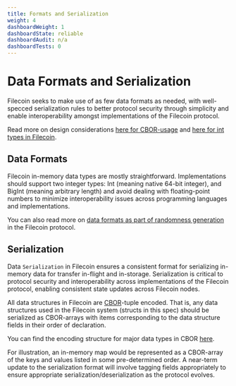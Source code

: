 ```yaml
---
title: Formats and Serialization
weight: 4
dashboardWeight: 1
dashboardState: reliable
dashboardAudit: n/a
dashboardTests: 0
---
```


# Data Formats and Serialization

Filecoin seeks to make use of as few data formats as needed, with well-specced serialization rules to
better protocol security through simplicity and enable interoperability amongst implementations of the
Filecoin protocol.

Read more on design considerations [here for CBOR-usage](https://github.com/filecoin-project/specs/issues/621) and [here for int types in Filecoin](https://github.com/filecoin-project/specs/issues/615).

## Data Formats

Filecoin in-memory data types are mostly straightforward.
Implementations should support two integer types: Int (meaning native 64-bit integer), and BigInt (meaning arbitrary length)
and avoid dealing with floating-point numbers to minimize interoperability issues across programming languages and implementations.

You can also read more on [data formats as part of randomness generation](randomness) in the Filecoin protocol.

## Serialization

Data `Serialization` in Filecoin ensures a consistent format for serializing in-memory data for transfer
in-flight and in-storage. Serialization is critical to protocol security and interoperability across
implementations of the Filecoin protocol, enabling consistent state updates across Filecoin nodes.

All data structures in Filecoin are [CBOR](https://tools.ietf.org/html/rfc7049)-tuple encoded.
That is, any data structures used in the Filecoin system (structs in this spec) should be serialized
as CBOR-arrays with items corresponding to the data structure fields in their order of declaration.

You can find the encoding structure for major data types in CBOR [here](https://tools.ietf.org/html/rfc7049#section-2.1).

For illustration, an in-memory map would be represented as a CBOR-array of the keys and values listed in some
pre-determined order. A near-term update to the serialization format will involve tagging fields appropriately
to ensure appropriate serialization/deserialization as the protocol evolves.

